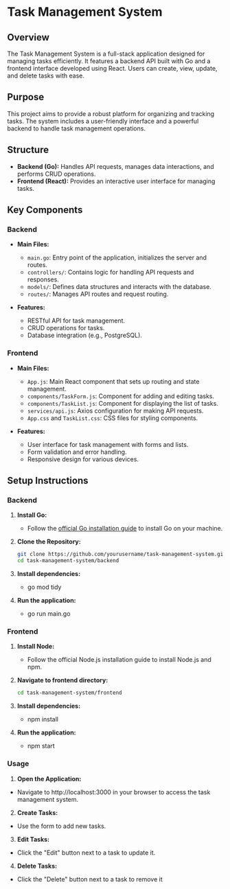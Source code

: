 # Task Management System

## Overview

The Task Management System is a full-stack application designed for managing tasks efficiently. It features a backend API built with Go and a frontend interface developed using React. Users can create, view, update, and delete tasks with ease.

## Purpose

This project aims to provide a robust platform for organizing and tracking tasks. The system includes a user-friendly interface and a powerful backend to handle task management operations.

## Structure

- **Backend (Go):** Handles API requests, manages data interactions, and performs CRUD operations.
- **Frontend (React):** Provides an interactive user interface for managing tasks.

## Key Components

### Backend

- **Main Files:**
  - `main.go`: Entry point of the application, initializes the server and routes.
  - `controllers/`: Contains logic for handling API requests and responses.
  - `models/`: Defines data structures and interacts with the database.
  - `routes/`: Manages API routes and request routing.

- **Features:**
  - RESTful API for task management.
  - CRUD operations for tasks.
  - Database integration (e.g., PostgreSQL).

### Frontend

- **Main Files:**
  - `App.js`: Main React component that sets up routing and state management.
  - `components/TaskForm.js`: Component for adding and editing tasks.
  - `components/TaskList.js`: Component for displaying the list of tasks.
  - `services/api.js`: Axios configuration for making API requests.
  - `App.css` and `TaskList.css`: CSS files for styling components.

- **Features:**
  - User interface for task management with forms and lists.
  - Form validation and error handling.
  - Responsive design for various devices.

## Setup Instructions

### Backend

1. **Install Go:**
   - Follow the [official Go installation guide](https://golang.org/doc/install) to install Go on your machine.

2. **Clone the Repository:**
   ```bash
   git clone https://github.com/yourusername/task-management-system.git
   cd task-management-system/backend

3. **Install dependencies:**
   - go mod tidy

4. **Run the application:**
   - go run main.go

### Frontend

1. **Install Node:**
   - Follow the official Node.js installation guide to install Node.js and npm.

2. **Navigate to frontend directory:**
   ```bash
   cd task-management-system/frontend

3. **Install dependencies:**
   - npm install

4. **Run the application:**
   - npm start

### Usage

1. **Open the Application:**
  - Navigate to http://localhost:3000 in your browser to access the task management system.

2. **Create Tasks:**
  - Use the form to add new tasks.
    
3. **Edit Tasks:**
  - Click the "Edit" button next to a task to update it.

4. **Delete Tasks:**
  - Click the "Delete" button next to a task to remove it
